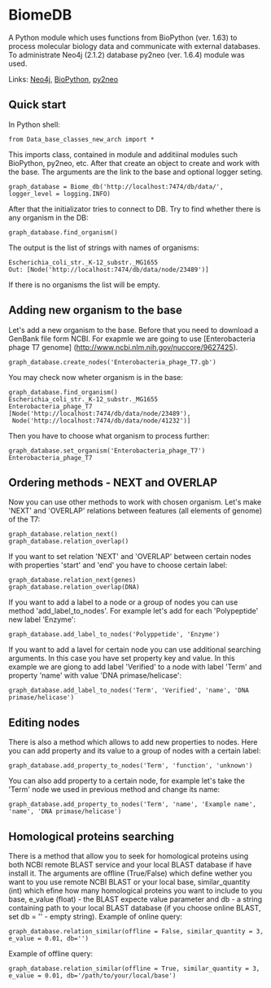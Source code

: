 # BiomeDB

A Python module which uses functions from BioPython (ver. 1.63) to process molecular biology data and communicate with external databases. To administrate Neo4j (2.1.2) database py2neo (ver. 1.6.4) module was used. 

Links: [Neo4j](http://www.neo4j.org/download), [BioPython](http://biopython.org/wiki/Download), [py2neo](https://github.com/nigelsmall/py2neo)

## Quick start
In Python shell:
````
from Data_base_classes_new_arch import *
````

This imports class, contained in module and additiinal modules such BioPython, py2neo, etc.
After that create an object to create and work with the base. The arguments are the link to the base and optional logger seting.

````
graph_database = Biome_db('http://localhost:7474/db/data/', logger_level = logging.INFO)
````

After that the initializator tries to connect to DB. Try to find whether there is any organism in the DB:

````
graph_database.find_organism()
````

The output is the list of strings with names of organisms:
````
Escherichia_coli_str._K-12_substr._MG1655
Out: [Node('http://localhost:7474/db/data/node/23489')]
````

If there is no organisms the list will be empty.
## Adding new organism to the base
Let's add a new organism to the base. Before that you need to download a GenBank file form NCBI. For exapmle we are going to use [Enterobacteria phage T7 genome] (http://www.ncbi.nlm.nih.gov/nuccore/9627425).
````
graph_database.create_nodes('Enterobacteria_phage_T7.gb')
````

You may check now wheter organism is in the base:

````
graph_database.find_organism()
Escherichia_coli_str._K-12_substr._MG1655
Enterobacteria_phage_T7
[Node('http://localhost:7474/db/data/node/23489'),
 Node('http://localhost:7474/db/data/node/41232')]
````

Then you have to choose what organism to process further:

````
graph_database.set_organism('Enterobacteria_phage_T7')
Enterobacteria_phage_T7
````

## Ordering methods - NEXT and OVERLAP
Now you can use other methods to work with chosen organism. Let's make 'NEXT' and 'OVERLAP' relations between features (all elements of genome) of the T7:
````
graph_database.relation_next()
graph_database.relation_overlap()
````

If you want to set relation 'NEXT' and 'OVERLAP' between certain nodes with properties 'start' and 'end' you have to choose certain label:
````
graph_database.relation_next(genes)
graph_database.relation_overlap(DNA)
````

If you want to add a label to a node or a group of nodes you can use method 'add_label_to_nodes'. For example let's add for each 'Polypeptide' new label 'Enzyme':
````
graph_database.add_label_to_nodes('Polyppetide', 'Enzyme')
````
If you want to add a lavel for certain node you can use additional searching arguments. In this case you have set property key and value. In this example we are giong to add label 'Verified' to a node with label 'Term' and property 'name' with value 'DNA primase/helicase':
````
graph_database.add_label_to_nodes('Term', 'Verified', 'name', 'DNA primase/helicase')
````
## Editing nodes
There is also a method which allows to add new properties to nodes. Here you can add property and its value to a group of nodes with a certain label:
````
graph_database.add_property_to_nodes('Term', 'function', 'unknown')
````
You can also add property to a certain node, for example let's take the 'Term' node we used in previous method and change its name:
````
graph_database.add_property_to_nodes('Term', 'name', 'Example name', 'name', 'DNA primase/helicase')
````
## Homological proteins searching
There is a method that allow you to seek for homological proteins using both NCBI remote BLAST service and your local BLAST database if have install it. The arguments are offline (True/False) which define wether you want to you use remote NCBI BLAST or your local base, similar_quantity (int) which efine how many homological proteins you want to include to you base, e_value (float) - the BLAST expecte value parameter and db - a string containing path to your local BLAST database (if you choose online BLAST, set db = '' - empty string).
Example of online query:
````
graph_database.relation_similar(offline = False, similar_quantity = 3, e_value = 0.01, db='')
````
Example of offline query:
````
graph_database.relation_similar(offline = True, similar_quantity = 3, e_value = 0.01, db='/path/to/your/local/base')
````

